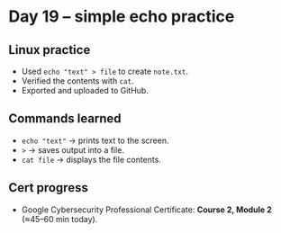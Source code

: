 # Day 19 – simple echo practice

## Linux practice
- Used `echo "text" > file` to create `note.txt`.
- Verified the contents with `cat`.
- Exported and uploaded to GitHub.

## Commands learned
- `echo "text"` → prints text to the screen.
- `>` → saves output into a file.
- `cat file` → displays the file contents.

## Cert progress
- Google Cybersecurity Professional Certificate: **Course 2, Module 2** (≈45–60 min today).
